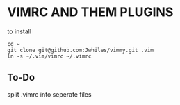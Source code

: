 # VIMRC AND THEM PLUGINS

to install

```
cd ~
git clone git@github.com:Jwhiles/vimmy.git .vim
ln -s ~/.vim/vimrc ~/.vimrc
```

## To-Do
split .vimrc into seperate files
